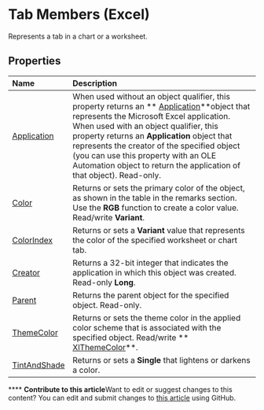 
# Tab Members (Excel)
Represents a tab in a chart or a worksheet.

## Properties



|**Name**|**Description**|
|:-----|:-----|
| [Application](081bb5a6-68e0-744b-8541-514e26f2f6e5.md)|When used without an object qualifier, this property returns an  ** [Application](19b73597-5cf9-4f56-8227-b5211f657f6f.md)**object that represents the Microsoft Excel application. When used with an object qualifier, this property returns an  **Application** object that represents the creator of the specified object (you can use this property with an OLE Automation object to return the application of that object). Read-only.|
| [Color](f1ae9dad-2476-8594-9a89-6cf126854169.md)|Returns or sets the primary color of the object, as shown in the table in the remarks section. Use the  **RGB** function to create a color value. Read/write **Variant**.|
| [ColorIndex](4c257c58-613e-dbc9-095f-3609feffe64c.md)|Returns or sets a  **Variant** value that represents the color of the specified worksheet or chart tab.|
| [Creator](21083ac5-8c5a-bd43-8abd-9bc94ebf4281.md)|Returns a 32-bit integer that indicates the application in which this object was created. Read-only  **Long**.|
| [Parent](ccd66a14-c182-9314-5507-7a5ea790eb1c.md)|Returns the parent object for the specified object. Read-only.|
| [ThemeColor](81b073d3-86f6-1d8c-2d60-228d83cb2e66.md)|Returns or sets the theme color in the applied color scheme that is associated with the specified object. Read/write  ** [XlThemeColor](d19cf07f-83df-8a95-7521-756513a81372.md)**.|
| [TintAndShade](be8ee335-fcf0-2091-89c1-973f54aba2c4.md)|Returns or sets a  **Single** that lightens or darkens a color.|

****   **Contribute to this article**Want to edit or suggest changes to this content? You can edit and submit changes to  [this article](https://github.com/jhershey00/VBA_Excel_Test/OpenXMLCon/articles/a969f5e1-2c59-124e-7e62-bb774a3b36b0.md) using GitHub.

